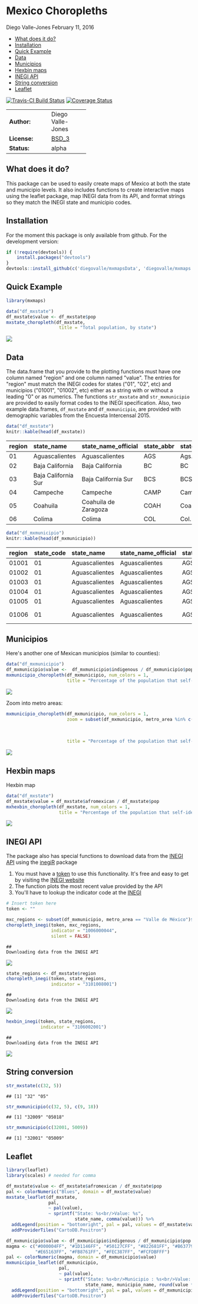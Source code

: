 Mexico Choropleths
================
Diego Valle-Jones
February 11, 2016

-   [What does it do?](#what-does-it-do)
-   [Installation](#installation)
-   [Quick Example](#quick-example)
-   [Data](#data)
-   [Municipios](#municipios)
-   [Hexbin maps](#hexbin-maps)
-   [INEGI API](#inegi-api)
-   [String conversion](#string-conversion)
-   [Leaflet](#leaflet)

[![Travis-CI Build Status](https://travis-ci.org/diegovalle/mxmaps.svg?branch=master)](https://travis-ci.org/diegovalle/mxmaps) [![Coverage Status](https://coveralls.io/repos/github/diegovalle/mxmaps/badge.svg?branch=master)](https://coveralls.io/github/diegovalle/mxmaps?branch=master)

<table style="width:43%;">
<colgroup>
<col width="20%" />
<col width="22%" />
</colgroup>
<tbody>
<tr class="odd">
<td align="left"><strong>Author:</strong></td>
<td align="left">Diego Valle-Jones</td>
</tr>
<tr class="even">
<td align="left"><strong>License:</strong></td>
<td align="left"><a href="https://opensource.org/licenses/BSD-3-Clause">BSD_3</a></td>
</tr>
<tr class="odd">
<td align="left"><strong>Status:</strong></td>
<td align="left">alpha</td>
</tr>
</tbody>
</table>

What does it do?
----------------

This package can be used to easily create maps of Mexico at both the state and municipio levels. It also includes functions to create interactive maps using the leaflet package, map INEGI data from its API, and format strings so they match the INEGI state and municipio codes.

Installation
------------

For the moment this package is only available from github. For the development version:

``` r
if (!require(devtools)) {
    install.packages("devtools")
}
devtools::install_github(c('diegovalle/mxmapsData', 'diegovalle/mxmaps'))
```

Quick Example
-------------

``` r
library(mxmaps)

data("df_mxstate")
df_mxstate$value <- df_mxstate$pop
mxstate_choropleth(df_mxstate,
                    title = "Total population, by state") 
```

![](README_files/figure-markdown_github/unnamed-chunk-1-1.png)<!-- -->

Data
----

The data.frame that you provide to the plotting functions must have one column named "region" and one column named "value". The entries for "region" must match the INEGI codes for states ("01", "02", etc) and municipios ("01001", "01002", etc) either as a string with or without a leading "0" or as numerics. The functions `str_mxstate` and `str_mxmunicipio` are provided to easily format codes to the INEGI specification. Also, two example data.frames, `df_mxstate` and `df_mxmunicipio`, are provided with demographic variables from the Encuesta Intercensal 2015.

``` r
data("df_mxstate")
knitr::kable(head(df_mxstate))
```

| region | state\_name         | state\_name\_official | state\_abbr | state\_abbr\_official |      pop|  pop\_male|  pop\_female|  afromexican|  part\_afromexican|  indigenous|  part\_indigenous|
|:-------|:--------------------|:----------------------|:------------|:----------------------|--------:|----------:|------------:|------------:|------------------:|-----------:|-----------------:|
| 01     | Aguascalientes      | Aguascalientes        | AGS         | Ags.                  |  1312544|     640091|       672453|          653|               4559|      153395|             18716|
| 02     | Baja California     | Baja California       | BC          | BC                    |  3315766|    1650341|      1665425|         7445|              10432|      283055|             38391|
| 03     | Baja California Sur | Baja California Sur   | BCS         | BCS                   |   712029|     359137|       352892|        11032|               5132|      103034|             11728|
| 04     | Campeche            | Campeche              | CAMP        | Camp.                 |   899931|     441276|       458655|         3554|               6833|      400811|             13140|
| 05     | Coahuila            | Coahuila de Zaragoza  | COAH        | Coah.                 |  2954915|    1462612|      1492303|         2761|               8137|      204890|             28588|
| 06     | Colima              | Colima                | COL         | Col.                  |   711235|     350791|       360444|          762|               3314|      145297|             12373|

``` r
data("df_mxmunicipio")
knitr::kable(head(df_mxmunicipio))
```

| region | state\_code | state\_name    | state\_name\_official | state\_abbr | state\_abbr\_official | municipio\_code | municipio\_name     |     pop|  pop\_male|  pop\_female|  afromexican|  part\_afromexican|  indigenous|  part\_indigenous| metro\_area    |
|:-------|:------------|:---------------|:----------------------|:------------|:----------------------|:----------------|:--------------------|-------:|----------:|------------:|------------:|------------------:|-----------:|-----------------:|:---------------|
| 01001  | 01          | Aguascalientes | Aguascalientes        | AGS         | Ags.                  | 001             | Aguascalientes      |  877190|     425731|       451459|          532|               2791|      104125|             14209| Aguascalientes |
| 01002  | 01          | Aguascalientes | Aguascalientes        | AGS         | Ags.                  | 002             | Asientos            |   46464|      22745|        23719|            3|                130|        1691|                92| NA             |
| 01003  | 01          | Aguascalientes | Aguascalientes        | AGS         | Ags.                  | 003             | Calvillo            |   56048|      27298|        28750|           10|                167|        7358|              2223| NA             |
| 01004  | 01          | Aguascalientes | Aguascalientes        | AGS         | Ags.                  | 004             | Cosío               |   15577|       7552|         8025|            0|                 67|        2213|               191| NA             |
| 01005  | 01          | Aguascalientes | Aguascalientes        | AGS         | Ags.                  | 005             | Jesús María         |  120405|      60135|        60270|           32|                219|        8679|               649| Aguascalientes |
| 01006  | 01          | Aguascalientes | Aguascalientes        | AGS         | Ags.                  | 006             | Pabellón de Arteaga |   46473|      22490|        23983|            3|                 74|        6232|               251| NA             |

Municipios
----------

Here's another one of Mexican municipios (similar to counties):

``` r
data("df_mxmunicipio")
df_mxmunicipio$value <-  df_mxmunicipio$indigenous / df_mxmunicipio$pop 
mxmunicipio_choropleth(df_mxmunicipio, num_colors = 1,
                       title = "Percentage of the population that self-identifies as indigenous")
```

![](README_files/figure-markdown_github/unnamed-chunk-3-1.png)<!-- -->

Zoom into metro areas:

``` r
mxmunicipio_choropleth(df_mxmunicipio, num_colors = 1,
                       zoom = subset(df_mxmunicipio, metro_area %in% c("Valle de México",
                                                                       "Puebla-Tlaxcala",
                                                                       "Cuernavaca",
                                                                       "Toluca"))$region,
                       title = "Percentage of the population that self-identifies as indigenous") 
```

![](README_files/figure-markdown_github/unnamed-chunk-4-1.png)<!-- -->

Hexbin maps
-----------

Hexbin map

``` r
data("df_mxstate")
df_mxstate$value = df_mxstate$afromexican / df_mxstate$pop 
mxhexbin_choropleth(df_mxstate, num_colors = 1,
                    title = "Percentage of the population that self-identifies as Afro-Mexican")
```

![](README_files/figure-markdown_github/unnamed-chunk-5-1.png)<!-- -->

INEGI API
---------

The package also has special functions to download data from the [INEGI API](http://www.inegi.org.mx/desarrolladores/indicadores/apiindicadores.aspx) using the [inegiR]() package

1.  You must have a [token](http://www3.inegi.org.mx//sistemas/api/indicadores/v1/tokenVerify.aspx) to use this functionality. It's free and easy to get by visiting the [INEGI website](http://www3.inegi.org.mx//sistemas/api/indicadores/v1/tokenVerify.aspx)
2.  The function plots the most recent value provided by the API
3.  You'll have to lookup the indicator code at the [INEGI](http://www.inegi.org.mx/desarrolladores/indicadores/apiindicadores.aspx)

``` r
# Insert token here
token <- ""

mxc_regions <- subset(df_mxmunicipio, metro_area == "Valle de México")$region
choropleth_inegi(token, mxc_regions, 
                 indicator = "1006000044", 
                 silent = FALSE)
```

    ## 
    Downloading data from the INEGI API

![](README_files/figure-markdown_github/unnamed-chunk-6-1.png)<!-- -->

``` r
state_regions <- df_mxstate$region
choropleth_inegi(token, state_regions, 
                 indicator = "3101008001")
```

    ## 
    Downloading data from the INEGI API

![](README_files/figure-markdown_github/unnamed-chunk-6-2.png)<!-- -->

``` r
hexbin_inegi(token, state_regions, 
             indicator = "3106002001")
```

    ## 
    Downloading data from the INEGI API

![](README_files/figure-markdown_github/unnamed-chunk-6-3.png)<!-- -->

String conversion
-----------------

``` r
str_mxstate(c(32, 5))
```

    ## [1] "32" "05"

``` r
str_mxmunicipio(c(32, 5), c(9, 18))
```

    ## [1] "32009" "05018"

``` r
str_mxmunicipio(c(32001, 5009))
```

    ## [1] "32001" "05009"

Leaflet
-------

``` r
library(leaflet)
library(scales) # needed for comma

df_mxstate$value <- df_mxstate$afromexican / df_mxstate$pop
pal <- colorNumeric("Blues", domain = df_mxstate$value)
mxstate_leaflet(df_mxstate,
                pal,
                ~ pal(value),
                ~ sprintf("State: %s<br/>Value: %s",
                          state_name, comma(value))) %>%
  addLegend(position = "bottomright", pal = pal, values = df_mxstate$value) %>%
  addProviderTiles("CartoDB.Positron")

df_mxmunicipio$value <- df_mxmunicipio$indigenous / df_mxmunicipio$pop
magma <- c("#000004FF", "#1D1146FF", "#50127CFF", "#822681FF", "#B63779FF", 
           "#E65163FF", "#FB8761FF", "#FEC387FF", "#FCFDBFFF")
pal <- colorNumeric(magma, domain = df_mxmunicipio$value)
mxmunicipio_leaflet(df_mxmunicipio,
                    pal,
                    ~ pal(value),
                    ~ sprintf("State: %s<br/>Municipio : %s<br/>Value: %s%%",
                              state_name, municipio_name, round(value * 100, 1))) %>%
  addLegend(position = "bottomright", pal = pal, values = df_mxmunicipio$value) %>%
  addProviderTiles("CartoDB.Positron")
```
